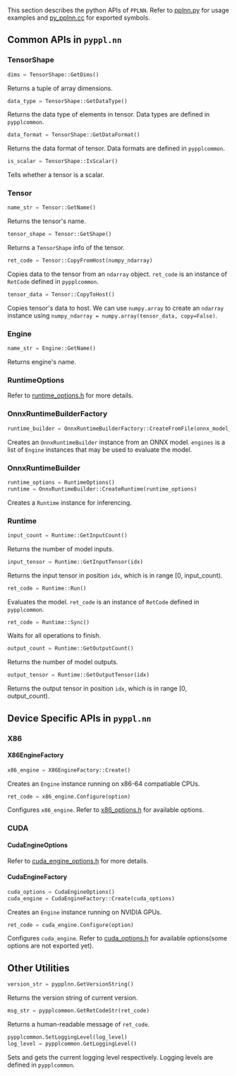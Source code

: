 This section describes the python APIs of `PPLNN`. Refer to [pplnn.py](../../tools/pplnn.py) for usage examples and [py_pplnn.cc](../../python/py_pplnn.cc) for exported symbols.

## Common APIs in `pyppl.nn`

### TensorShape

```python
dims = TensorShape::GetDims()
```

Returns a tuple of array dimensions.

```python
data_type = TensorShape::GetDataType()
```

Returns the data type of elements in tensor. Data types are defined in `pypplcommon`.

```python
data_format = TensorShape::GetDataFormat()
```

Returns the data format of tensor. Data formats are defined in `pypplcommon`.

```python
is_scalar = TensorShape::IsScalar()
```

Tells whether a tensor is a scalar.

### Tensor

```python
name_str = Tensor::GetName()
```

Returns the tensor's name.

```python
tensor_shape = Tensor::GetShape()
```

Returns a `TensorShape` info of the tensor.

```python
ret_code = Tensor::CopyFromHost(numpy_ndarray)
```

Copies data to the tensor from an `ndarray` object. `ret_code` is an instance of `RetCode` defined in `pypplcommon`.

```python
tensor_data = Tensor::CopyToHost()
```

Copies tensor's data to host. We can use `numpy.array` to create an `ndarray` instance using `numpy_ndarray = numpy.array(tensor_data, copy=False)`.

### Engine

```python
name_str = Engine::GetName()
```

Returns engine's name.

### RuntimeOptions

Refer to [runtime_options.h](../../include/ppl/nn/runtime/runtime_options.h) for more details.

### OnnxRuntimeBuilderFactory

```python
runtime_builder = OnnxRuntimeBuilderFactory::CreateFromFile(onnx_model_file, engines)
```

Creates an `OnnxRuntimeBuilder` instance from an ONNX model. `engines` is a list of `Engine` instances that may be used to evaluate the model.

### OnnxRuntimeBuilder

```python
runtime_options = RuntimeOptions()
runtime = OnnxRuntimeBuilder::CreateRuntime(runtime_options)
```

Creates a `Runtime` instance for inferencing.

### Runtime

```python
input_count = Runtime::GetInputCount()
```

Returns the number of model inputs.

```python
input_tensor = Runtime::GetInputTensor(idx)
```

Returns the input tensor in position `idx`, which is in range [0, input_count).

```python
ret_code = Runtime::Run()
```

Evaluates the model. `ret_code` is an instance of `RetCode` defined in `pypplcommon`.

```python
ret_code = Runtime::Sync()
```

Waits for all operations to finish.

```python
output_count = Runtime::GetOutputCount()
```

Returns the number of model outputs.

```python
output_tensor = Runtime::GetOutputTensor(idx)
```

Returns the output tensor in position `idx`, which is in range [0, output_count).

## Device Specific APIs in `pyppl.nn`

### X86

#### X86EngineFactory

```python
x86_engine = X86EngineFactory::Create()
```

Creates an `Engine` instance running on x86-64 compatiable CPUs.

```python
ret_code = x86_engine.Configure(option)
```

Configures `x86_engine`. Refer to [x86_options.h](../../include/ppl/nn/engines/x86/x86_options.h) for available options.

### CUDA

#### CudaEngineOptions

Refer to [cuda_engine_options.h](../../include/ppl/nn/engines/cuda/cuda_engine_options.h) for more details.

#### CudaEngineFactory

```python
cuda_options = CudaEngineOptions()
cuda_engine = CudaEngineFactory::Create(cuda_options)
```

Creates an `Engine` instance running on NVIDIA GPUs.

```python
ret_code = cuda_engine.Configure(option)
```

Configures `cuda_engine`. Refer to [cuda_options.h](../../include/ppl/nn/engines/cuda/cuda_options.h) for available options(some options are not exported yet).

## Other Utilities

```python
version_str = pypplnn.GetVersionString()
```

Returns the version string of current version.

```python
msg_str = pypplcommon.GetRetCodeStr(ret_code)
```

Returns a human-readable message of `ret_code`.

```python
pypplcommon.SetLoggingLevel(log_level)
log_level = pypplcommon.GetLoggingLevel()
```

Sets and gets the current logging level respectively. Logging levels are defined in `pypplcommon`.
